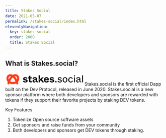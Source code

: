 ```yaml
---
title: Stakes Social
date: 2021-05-07
permalink: /stakes-social/index.html
eleventyNavigation:
  key: stakes-social
  order: 2000
  title: Stakes Social
---
```


## What is Stakes.social?

![logo](/content/images/stakessocial-logo.png)
Stakes.social is the first official Dapp built on the Dev Protocol, released in June 2020. Stakes.social is a new sponsor platform where both developers and sponsors are rewarded with tokens if they support their favorite projects by staking DEV tokens.

Key Features

1. Tokenize Open source software assets
2. Get sponsors and raise funds from your community
3. Both developers and sponsors get DEV tokens through staking.
